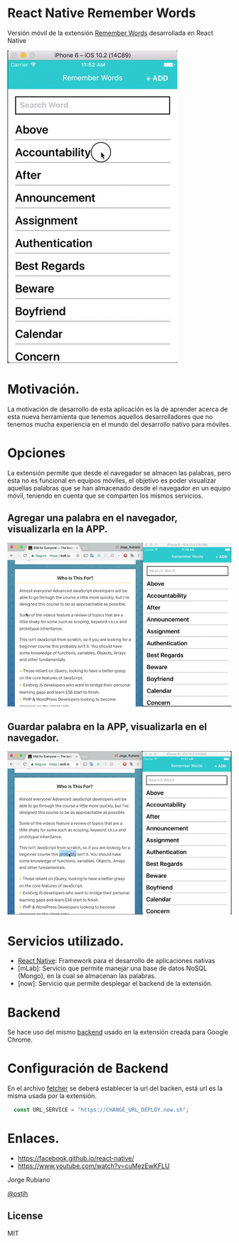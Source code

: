 # React Native Remember Words

Versión móvil de la extensión [Remember Words] desarrollada en React Native

![RW](https://raw.githubusercontent.com/Jorger/react-native-remember-words/master/imgExample/App.gif)

# Motivación.

La motivación de desarrollo de esta aplicación es la de aprender acerca de esta nueva herramienta que tenemos aquellos desarrolladores que no tenemos mucha experiencia en el mundo del desarrollo nativo para móviles.

# Opciones

La extensión permite que desde el navegador se almacen las palabras, pero ésta no es funcional en equipos móviles, el objetivo es poder visualizar aquellas palabras que se han almacenado desde el navegador en un equipo móvil, teniendo en cuenta que se comparten los mismos servicios.

## Agregar una palabra en el navegador, visualizarla en la APP.

![EP](https://raw.githubusercontent.com/Jorger/react-native-remember-words/master/imgExample/GuardaPalabraExtension.gif)

## Guardar palabra en la APP, visualizarla en el navegador.

![PE](https://raw.githubusercontent.com/Jorger/react-native-remember-words/master/imgExample/GuardapalabraApp.gif)

# Servicios utilizado.

* [React Native]: Framework para el desarrollo de aplicaciones nativas
* [mLab]: Servicio que permite manejar una base de datos NoSQL (Mongo), en la cual se almacenan las palabras.
* [now]: Servicio que permite desplegar el backend de la extensión.

# Backend

Se hace uso del mismo [backend] usado en la extensión creada para Google Chrome.

# Configuración de Backend

En el archivo [fetcher] se deberá establecer la url del backen, está url es la misma usada por la extensión.

```javascript
  const URL_SERVICE = "https://CHANGE_URL_DEPLOY.now.sh";
```

# Enlaces.

* https://facebook.github.io/react-native/
* https://www.youtube.com/watch?v=cuMezEwKFLU

Jorge Rubiano

[@ostjh]

License
----
MIT

[@ostjh]:https://twitter.com/ostjh
[Remember Words]:https://github.com/Jorger/Extension-Remember_Words
[React Native]:https://facebook.github.io/react-native/
[backend]:https://github.com/Jorger/Extension-Remember_Words/tree/master/server
[fetcher]:https://github.com/Jorger/react-native-remember-words/blob/master/utils/fetcher.js#L2

